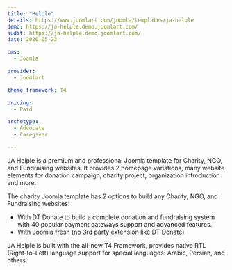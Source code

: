 ```yaml
---
title: "Helple"
details: https://www.joomlart.com/joomla/templates/ja-helple
demo: https://ja-helple.demo.joomlart.com/
audit: https://ja-helple.demo.joomlart.com/
date: 2020-05-23

cms: 
  - Joomla

provider:
  - Joomlart

theme_framework: T4

pricing:
  - Paid

archetype:
  - Advocate
  - Caregiver

---
```


JA Helple is a premium and professional Joomla template for Charity, NGO, and Fundraising websites. It provides 2 homepage variations, many website elements for donation campaign, charity project, organization introduction and more.

The charity Joomla template has 2 options to build any Charity, NGO, and Fundraising websites:

* With DT Donate to build a complete donation and fundraising system with 40 popular payment gateways support and advanced features.
* With Joomla fresh (no 3rd party extension like DT Donate)

JA Helple is built with the all-new T4 Framework, provides native RTL (Right-to-Left) language support for special languages: Arabic, Persian, and others.